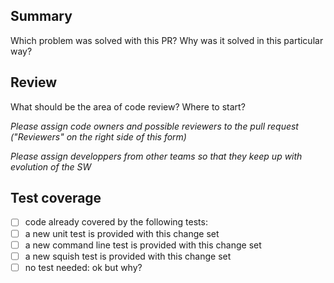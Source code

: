 ## Summary
Which problem was solved with this PR? Why was it solved in this particular way?

## Review
What should be the area of code review? Where to start?

*Please assign code owners and possible reviewers to the pull request ("Reviewers" on the right side of this form)*

*Please assign developpers from other teams so that they keep up with evolution of the SW*

## Test coverage
- [ ] code already covered by the following tests:
- [ ] a new unit test is provided with this change set
- [ ] a new command line test is provided with this change set
- [ ] a new squish test is provided with this change set
- [ ] no test needed: ok but why?

